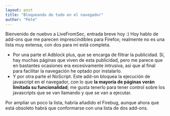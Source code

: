 ```yaml
---
layout: post
title: "Bloqueando de todo en el navegador"
author: "Pete"
---
```


Bienvenido de nuebvo a LiveFromSec, entrada breve hoy :) Hoy hablo de add-ons que me parecen imprescindibles para Firefox; realmente no es una lista muy extensa, con dos para mí está completa.

* Por una parte el Adblock plus, que se encarga de filtrar la publicidad. Sí, hay muchas páginas que viven de esta publicidad, pero me parece que en bastantes ocasiones era excesivamente intrusiva, así que al final para facilitar la navegación he optado por instalarlo.
* Y por otra parte el NoScript. Este add-on bloquea la ejecución de javascript en el navegador, con lo que **la mayoría de páginas verán limitada su funcionalidad**; me gusta tenerlo para tener control sobre los javascripts que se van llamando y que se van a ejecutar. 

Por ampliar un poco la lista, habría añadido el Firebug, aunque ahora que está obsoleto habrá que conformarse con una lista de dos add-ons.

